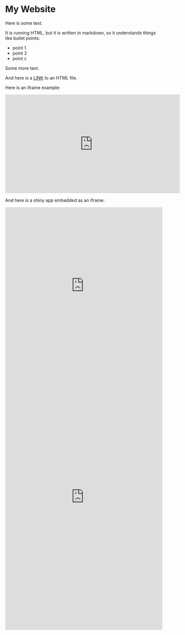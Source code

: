 # My Website

Here is some text.

It is running HTML, but it is written in markdown, so it understands things like bullet points:

* point 1  
* point 2  
* point c  

Some more text. 

And here is a [LINK](data-steps.html) to an HTML file.

Here is an iframe example:

<iframe width="560" height="315" src="https://www.youtube.com/embed/7P4c70uiMjE" frameborder="0" allow="accelerometer; autoplay; encrypted-media; gyroscope; picture-in-picture" allowfullscreen></iframe>

And here is a shiny app embedded as an iframe:

<iframe src="http://walkerke.shinyapps.io/tigris-zip-income" width = "100%" height = "500" scrolling="no" frameborder="0"></iframe>


  

<iframe src="https://walkerke.shinyapps.io/tigris-zip-income/" style="border: none; width: 100%; height: 850px" frameborder="0"></iframe>

  




